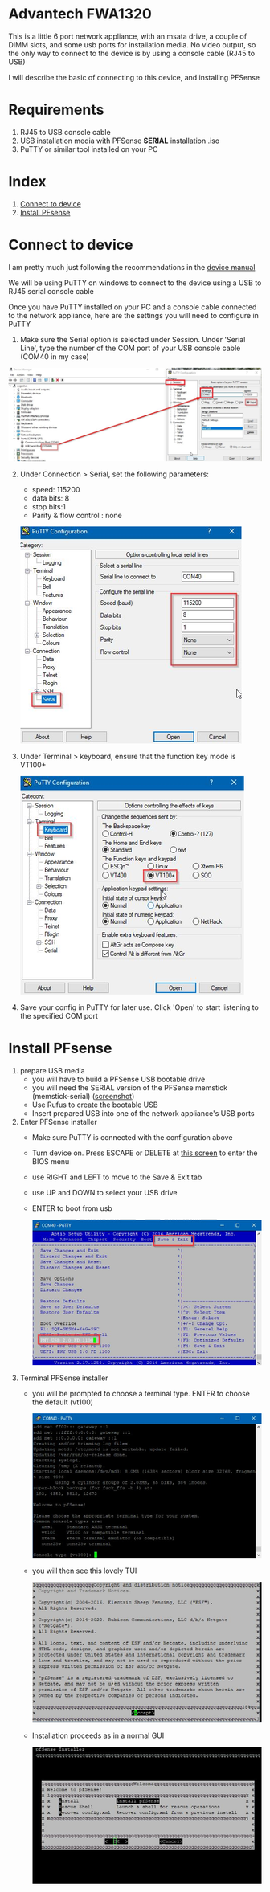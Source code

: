 # Advantech FWA1320

This is a little 6 port network appliance, with an msata drive, a couple of DIMM slots, and some usb ports for installation media. No video output, so the only way to connect to the device is by using a console cable (RJ45 to USB)

I will describe the basic of connecting to this device, and installing PFSense 

# Requirements
1. RJ45 to USB console cable
2. USB installation media with PFSense **SERIAL** installation .iso
1. PuTTY or similar tool installed on your PC

# Index
1. [Connect to device](#connect-to-device)
2. [Install PFsense](#install-pfsense)

# Connect to device
I am pretty much just following the recommendations in the [device manual](https://advdownload.advantech.com/productfile/Downloadfile4/1-1TBDP2H/FWA-1320_User_Manual_Ed.2-D1.pdf)  

We will be using PuTTY on windows to connect to the device using a USB to RJ45 serial console cable

Once you have PuTTY installed on your PC and a console cable connected to the network appliance, here are the settings you will need to configure in PuTTY
1. Make sure the Serial option is selected under Session. Under 'Serial Line', type the number of the COM port of your USB console cable (COM40 in my case)

![](https://github.com/mynah22/Homelab-Guides/raw/main/screenshots/fwa0.jpg)

2. Under Connection > Serial, set the following parameters:
    - speed: 115200
    - data bits: 8
    - stop bits:1
    - Parity & flow control : none

    ![](https://github.com/mynah22/Homelab-Guides/raw/main/screenshots/fwa1.jpg)

3. Under Terminal > keyboard, ensure that the function key mode is VT100+

    ![](https://github.com/mynah22/Homelab-Guides/raw/main/screenshots/fwa2.jpg)
4. Save your config in PuTTY for later use. Click 'Open' to start listening to the specified COM port

# Install PFsense
1. prepare USB media
    - you will have to build a PFSense USB bootable drive
    - you will need the SERIAL version of the PFSense memstick (memstick-serial) ([screenshot](https://github.com/mynah22/Homelab-Guides/raw/main/screenshots/fwa4.jpg))
    - Use Rufus to create the bootable USB
    - Insert prepared USB into one of the network appliance's USB ports
2. Enter PFSense installer
    - Make sure PuTTY is connected with the configuration above
    - Turn device on. Press ESCAPE or DELETE at [this screen](https://github.com/mynah22/Homelab-Guides/raw/main/screenshots/fwa3.jpg) to enter the BIOS menu
    - use RIGHT and LEFT to move to the Save & Exit tab
    - use UP and DOWN to select your USB drive
    - ENTER to boot from usb

        ![screenshot](https://github.com/mynah22/Homelab-Guides/raw/main/screenshots/fwa5.jpg)
3. Terminal PFSense installer
    - you will be prompted to choose a terminal type. ENTER to choose the default (vt100)

        ![](https://github.com/mynah22/Homelab-Guides/raw/main/screenshots/fwa6.jpg)

    - you will then see this lovely TUI 

        ![](https://github.com/mynah22/Homelab-Guides/raw/main/screenshots/fwa7.jpg)
    
    - Installation proceeds as in a normal GUI

        ![](https://github.com/mynah22/Homelab-Guides/raw/main/screenshots/fwa8.jpg)

